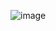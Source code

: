 ![image](https://user-images.githubusercontent.com/49478000/222761225-d1ea3779-9094-4e84-9b67-d64b5e35ec5e.png)
